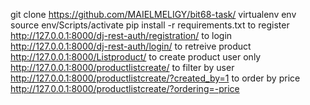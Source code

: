 git clone https://github.com/MAIELMELIGY/bit68-task/
virtualenv env 
source env/Scripts/activate
pip install -r requirements.txt
to register
http://127.0.0.1:8000/dj-rest-auth/registration/
to login
http://127.0.0.1:8000/dj-rest-auth/login/
to retreive product
http://127.0.0.1:8000/Listproduct/
to create product user only 
http://127.0.0.1:8000/productlistcreate/
to filter by user 
http://127.0.0.1:8000/productlistcreate/?created_by=1
to order by price 
http://127.0.0.1:8000/productlistcreate/?ordering=-price
